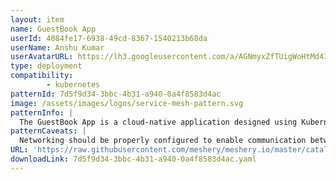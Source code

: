 ```yaml
---
layout: item
name: GuestBook App
userId: 4084fe17-6938-49cd-8367-1540213b68da
userName: Anshu Kumar
userAvatarURL: https://lh3.googleusercontent.com/a/AGNmyxZfTUigWoHtMd41LAdQaVHtRk3_wg4PjtF01__7=s96-c
type: deployment
compatibility: 
        - kubernetes
patternId: 7d5f9d34-3bbc-4b31-a940-0a4f8583d4ac
image: /assets/images/logos/service-mesh-pattern.svg
patternInfo: |
  The GuestBook App is a cloud-native application designed using Kubernetes as the underlying orchestration and management system. It consists of various services and components deployed within Kubernetes namespaces. The default namespace represents the main environment where the application operates. The frontend-cyrdx service is responsible for handling frontend traffic and is deployed as a Kubernetes service with a selector for the guestbook application and frontend tier. The frontend-fsfct deployment runs multiple replicas of the frontend component, which utilizes the gb-frontend image and exposes port 80. The guestbook namespace serves as a logical grouping for components related to the GuestBook App. The redis-follower-armov service handles follower Redis instances for the backend, while the redis-follower-nwlew deployment manages multiple replicas of the follower Redis container. The redis-leader-fhxla deployment represents the leader Redis container, and the redis-leader-vjtmi service exposes it as a Kubernetes service. These components work together to create a distributed and scalable architecture for the GuestBook App, leveraging Kubernetes for container orchestration and management.
patternCaveats: |
  Networking should be properly configured to enable communication between the frontend and backend components of the app.
URL: 'https://raw.githubusercontent.com/meshery/meshery.io/master/catalog/7d5f9d34-3bbc-4b31-a940-0a4f8583d4ac.yaml'
downloadLink: 7d5f9d34-3bbc-4b31-a940-0a4f8583d4ac.yaml
---
```

